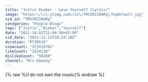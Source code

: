 ```yaml
---
title: "Justin Bieber - Love Yourself (Lyrics)"
image: "https:\/\/i.ytimg.com\/vi\/TMSIR210mRg\/hqdefault.jpg"
vid_id: "TMSIR210mRg"
categories: "People-Blogs"
tags: ["Justin","Bieber","Yourself"]
date: "2021-10-01T21:04:30+03:00"
vid_date: "2015-11-13T20:24:10Z"
duration: "PT3M52S"
viewcount: "373418702"
likeCount: "1524130"
dislikeCount: "59269"
channel: "Mrs Downey"
---
```

{% raw %}I do not own the music{% endraw %}
